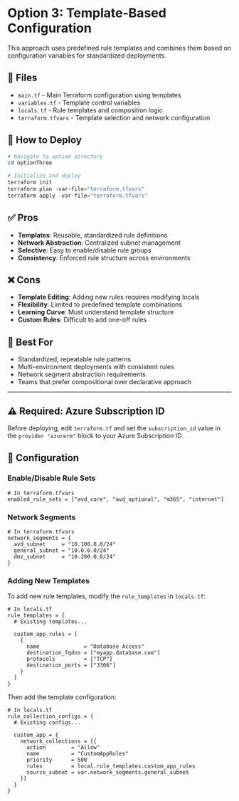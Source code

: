 # Option 3: Template-Based Configuration

This approach uses predefined rule templates and combines them based on configuration variables for standardized deployments.

## 📁 Files

- `main.tf` - Main Terraform configuration using templates
- `variables.tf` - Template control variables
- `locals.tf` - Rule templates and composition logic
- `terraform.tfvars` - Template selection and network configuration

## 🚀 How to Deploy

```powershell
# Navigate to option directory
cd optionThree

# Initialize and deploy
terraform init
terraform plan -var-file="terraform.tfvars"
terraform apply -var-file="terraform.tfvars"
```

## ✅ Pros

- **Templates**: Reusable, standardized rule definitions
- **Network Abstraction**: Centralized subnet management
- **Selective**: Easy to enable/disable rule groups
- **Consistency**: Enforced rule structure across environments

## ❌ Cons

- **Template Editing**: Adding new rules requires modifying locals
- **Flexibility**: Limited to predefined template combinations  
- **Learning Curve**: Must understand template structure
- **Custom Rules**: Difficult to add one-off rules

## 🎯 Best For

- Standardized, repeatable rule patterns
- Multi-environment deployments with consistent rules
- Network segment abstraction requirements
- Teams that prefer compositional over declarative approach

---

## ⚠️ Required: Azure Subscription ID

Before deploying, edit `terraform.tf` and set the `subscription_id` value in the `provider "azurerm"` block to your Azure Subscription ID.

## 📝 Configuration

### Enable/Disable Rule Sets

```hcl
# In terraform.tfvars
enabled_rule_sets = ["avd_core", "avd_optional", "m365", "internet"]
```

### Network Segments

```hcl
# In terraform.tfvars  
network_segments = {
  avd_subnet     = "10.100.0.0/24"
  general_subnet = "10.0.0.0/24"
  dmz_subnet     = "10.200.0.0/24"
}
```

### Adding New Templates

To add new rule templates, modify the `rule_templates` in `locals.tf`:

```hcl
# In locals.tf
rule_templates = {
  # Existing templates...
  
  custom_app_rules = [
    {
      name              = "Database Access"
      destination_fqdns = ["myapp.database.com"]
      protocols         = ["TCP"]
      destination_ports = ["3306"]
    }
  ]
}
```

Then add the template configuration:

```hcl
# In locals.tf
rule_collection_configs = {
  # Existing configs...
  
  custom_app = {
    network_collections = [{
      action        = "Allow"
      name          = "CustomAppRules"
      priority      = 500
      rules         = local.rule_templates.custom_app_rules
      source_subnet = var.network_segments.general_subnet
    }]
  }
}
```

